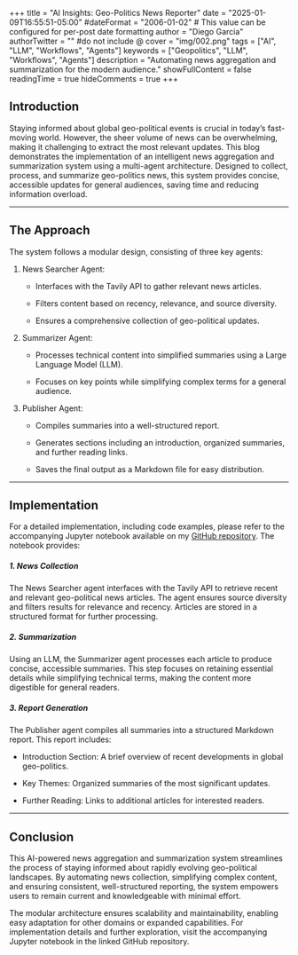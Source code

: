 +++
title = "AI Insights: Geo-Politics News Reporter"
date = "2025-01-09T16:55:51-05:00"
#dateFormat = "2006-01-02" # This value can be configured for per-post date formatting
author = "Diego Garcia"
authorTwitter = "" #do not include @
cover = "img/002.png"
tags = ["AI", "LLM", "Workflows", "Agents"]
keywords = ["Geopolitics", "LLM", "Workflows", "Agents"]
description = "Automating news aggregation and summarization for the modern audience."
showFullContent = false
readingTime = true
hideComments = true
+++

## Introduction
Staying informed about global geo-political events is crucial in today’s fast-moving world. However, the sheer volume of news can be overwhelming, making it challenging to extract the most relevant updates. This blog demonstrates the implementation of an intelligent news aggregation and summarization system using a multi-agent architecture. Designed to collect, process, and summarize geo-politics news, this system provides concise, accessible updates for general audiences, saving time and reducing information overload.

---

## The Approach

The system follows a modular design, consisting of three key agents:

1. News Searcher Agent:

    - Interfaces with the Tavily API to gather relevant news articles.

    - Filters content based on recency, relevance, and source diversity.

    - Ensures a comprehensive collection of geo-political updates.

2. Summarizer Agent:

    - Processes technical content into simplified summaries using a Large Language Model (LLM).

    - Focuses on key points while simplifying complex terms for a general audience.

3. Publisher Agent:

    - Compiles summaries into a well-structured report.

    - Generates sections including an introduction, organized summaries, and further reading links.

    - Saves the final output as a Markdown file for easy distribution.

---

## Implementation
For a detailed implementation, including code examples, please refer to the accompanying Jupyter notebook available on my [GitHub repository](https://github.com/dgarciarieckhof/Data-Odyssey/blob/main/GENAIA/notebook/news_reporter.ipynb). The notebook provides:

##### 1. News Collection
The News Searcher agent interfaces with the Tavily API to retrieve recent and relevant geo-political news articles. The agent ensures source diversity and filters results for relevance and recency. Articles are stored in a structured format for further processing.

##### 2. Summarization
Using an LLM, the Summarizer agent processes each article to produce concise, accessible summaries. This step focuses on retaining essential details while simplifying technical terms, making the content more digestible for general readers.

##### 3. Report Generation
The Publisher agent compiles all summaries into a structured Markdown report. This report includes:

- Introduction Section: A brief overview of recent developments in global geo-politics.

- Key Themes: Organized summaries of the most significant updates.

- Further Reading: Links to additional articles for interested readers.

---

## Conclusion
This AI-powered news aggregation and summarization system streamlines the process of staying informed about rapidly evolving geo-political landscapes. By automating news collection, simplifying complex content, and ensuring consistent, well-structured reporting, the system empowers users to remain current and knowledgeable with minimal effort.

The modular architecture ensures scalability and maintainability, enabling easy adaptation for other domains or expanded capabilities. For implementation details and further exploration, visit the accompanying Jupyter notebook in the linked GitHub repository.
